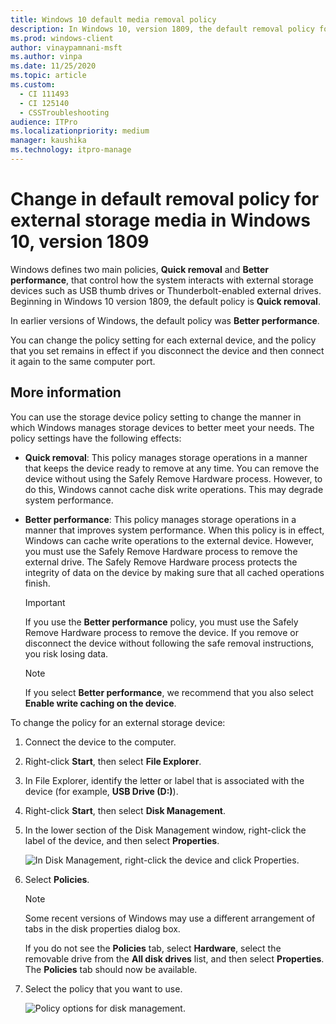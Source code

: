```yaml
---
title: Windows 10 default media removal policy
description: In Windows 10, version 1809, the default removal policy for external storage media changed from Better performance to Quick removal.
ms.prod: windows-client
author: vinaypamnani-msft
ms.author: vinpa
ms.date: 11/25/2020
ms.topic: article
ms.custom: 
  - CI 111493
  - CI 125140
  - CSSTroubleshooting
audience: ITPro
ms.localizationpriority: medium
manager: kaushika
ms.technology: itpro-manage
---
```


# Change in default removal policy for external storage media in Windows 10, version 1809

Windows defines two main policies, **Quick removal** and **Better performance**, that control how the system interacts with external storage devices such as USB thumb drives or Thunderbolt-enabled external drives. Beginning in Windows 10 version 1809, the default policy is **Quick removal**.

In earlier versions of Windows, the default policy was **Better performance**.

You can change the policy setting for each external device, and the policy that you set remains in effect if you disconnect the device and then connect it again to the same computer port.

## More information

You can use the storage device policy setting to change the manner in which Windows manages storage devices to better meet your needs. The policy settings have the following effects:

* **Quick removal**: This policy manages storage operations in a manner that keeps the device ready to remove at any time. You can remove the device without using the Safely Remove Hardware process. However, to do this, Windows cannot cache disk write operations. This may degrade system performance.
* **Better performance**: This policy manages storage operations in a manner that improves system performance. When this policy is in effect, Windows can cache write operations to the external device. However, you must use the Safely Remove Hardware process to remove the external drive. The Safely Remove Hardware process protects the integrity of data on the device by making sure that all cached operations finish.
   > [!IMPORTANT]  
   > If you use the **Better performance** policy, you must use the Safely Remove Hardware process to remove the device. If you remove or disconnect the device without following the safe removal instructions, you risk losing data.

   > [!NOTE]  
   > If you select **Better performance**, we recommend that you also select **Enable write caching on the device**.

To change the policy for an external storage device:

1. Connect the device to the computer.
2. Right-click **Start**, then select **File Explorer**.
3. In File Explorer, identify the letter or label that is associated with the device (for example, **USB Drive (D:)**).
4. Right-click **Start**, then select **Disk Management**.
5. In the lower section of the Disk Management window, right-click the label of the device, and then select **Properties**.
  
   ![In Disk Management, right-click the device and click Properties.](./images/change-def-rem-policy-1.png)
  
6. Select **Policies**.
  
   > [!NOTE]  
   > Some recent versions of Windows may use a different arrangement of tabs in the disk properties dialog box.  
   >  
   > If you do not see the **Policies** tab, select **Hardware**, select the removable drive from the **All disk drives** list, and then select **Properties**. The **Policies** tab should now be available.
  
7. Select the policy that you want to use.
  
   ![Policy options for disk management.](./images/change-def-rem-policy-2.png)
